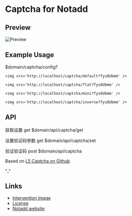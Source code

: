 # Captcha for Notadd

## Preview
![Preview](http://i.imgur.com/HYtr744.png)

## Example Usage

$domain/captcha/config?

`<img src='http://localhost/captcha/default?fys8Ubmm' />`

`<img src='http://localhost/captcha/flat?fys8Ubmm' />`

`<img src='http://localhost/captcha/mini?fys8Ubmm' />`

`<img src='http://localhost/captcha/inverse?fys8Ubmm' />`

## API

获取设置        get     $domain/api/captcha/get

设置验证码参数  get     $domain/api/captcha/set

验证验证码      post    $domain/api/captcha

Based on [L5 Captcha on Github](https://github.com/mewebstudio/captcha)

^_^

## Links
* [Intervention Image](https://github.com/Intervention/image)
* [License](http://www.opensource.org/licenses/mit-license.php)
* [Notadd website](http://notadd.com)

